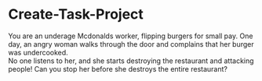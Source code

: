 # Create-Task-Project
You are an underage Mcdonalds worker, flipping burgers for small pay. One day, an angry woman walks through the door and complains that her burger was undercooked.
<br>
No one listens to her, and she starts destroying the restaurant and attacking people! Can you stop her before she destroys the entire restaurant?
